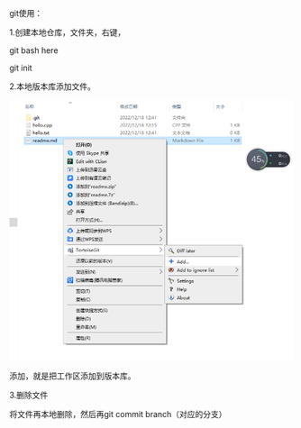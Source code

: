 git使用：

1.创建本地仓库，文件夹，右键，

git bash here

git init

2.本地版本库添加文件。

![image-20221218124725967](readme.assets/image-20221218124725967.png)

添加，就是把工作区添加到版本库。

3.删除文件

将文件再本地删除，然后再git commit branch（对应的分支）
